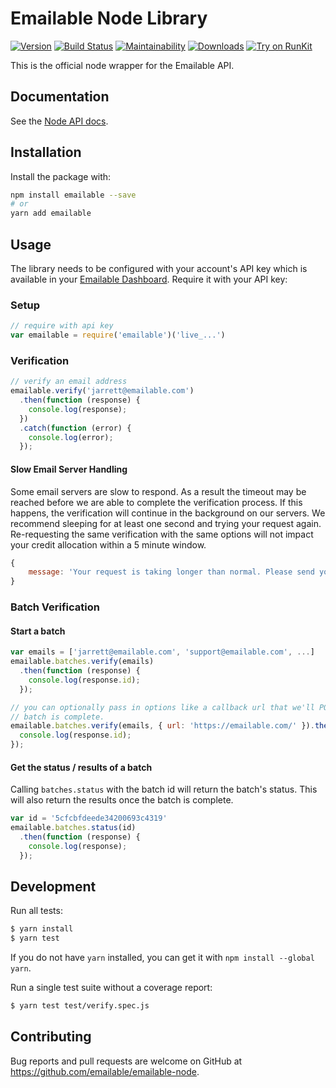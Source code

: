 # Emailable Node Library

[![Version](https://img.shields.io/npm/v/emailable.svg)](https://www.npmjs.org/package/emailable)
[![Build Status](https://travis-ci.com/emailable/emailable-node.svg)](https://travis-ci.com/emailable/emailable-node)
[![Maintainability](https://api.codeclimate.com/v1/badges/2d74c69a9155109058a7/maintainability)](https://codeclimate.com/github/emailable/emailable-node/maintainability)
[![Downloads](https://img.shields.io/npm/dm/emailable.svg)](https://www.npmjs.com/package/emailable)
[![Try on RunKit](https://badge.runkitcdn.com/emailable.svg)](https://runkit.com/npm/emailable)

This is the official node wrapper for the Emailable API.

## Documentation

See the [Node API docs](https://emailable.com/docs/api/?javascript).

## Installation

Install the package with:

```sh
npm install emailable --save
# or
yarn add emailable
```

## Usage

The library needs to be configured with your account's API key which is available in your [Emailable Dashboard](https://app.emailable.com/api). Require it with your API key:

### Setup

```javascript
// require with api key
var emailable = require('emailable')('live_...')
```

### Verification

```javascript
// verify an email address
emailable.verify('jarrett@emailable.com')
  .then(function (response) {
    console.log(response);
  })
  .catch(function (error) {
    console.log(error);
  });
```

#### Slow Email Server Handling

Some email servers are slow to respond. As a result the timeout may be reached
before we are able to complete the verification process. If this happens, the
verification will continue in the background on our servers. We recommend
sleeping for at least one second and trying your request again. Re-requesting
the same verification with the same options will not impact your credit
allocation within a 5 minute window.

```javascript
{
    message: 'Your request is taking longer than normal. Please send your request again.'
}
```

### Batch Verification

#### Start a batch

```javascript
var emails = ['jarrett@emailable.com', 'support@emailable.com', ...]
emailable.batches.verify(emails)
  .then(function (response) {
    console.log(response.id);
  });

// you can optionally pass in options like a callback url that we'll POST to when the
// batch is complete.
emailable.batches.verify(emails, { url: 'https://emailable.com/' }).then(function (response) {
  console.log(response.id);
});
```

#### Get the status / results of a batch

Calling `batches.status` with the batch id will return the batch's status.
This will also return the results once the batch is complete.

```javascript
var id = '5cfcbfdeede34200693c4319'
emailable.batches.status(id)
  .then(function (response) {
    console.log(response);
  });
```

## Development

Run all tests:

```sh
$ yarn install
$ yarn test
```

If you do not have `yarn` installed, you can get it with `npm install --global yarn`.

Run a single test suite without a coverage report:

```sh
$ yarn test test/verify.spec.js
```

## Contributing

Bug reports and pull requests are welcome on GitHub at https://github.com/emailable/emailable-node.
